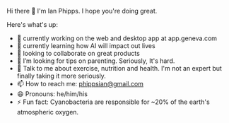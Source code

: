 Hi there 👋
I'm Ian Phipps. I hope you're doing great.

Here's what's up:

- 🔭 currently working on the web and desktop app at app.geneva.com
- 🌱 currently learning how AI will impact out lives
- 👯 looking to collaborate on great products
- 🤔 I’m looking for tips on parenting. Seriously, It's hard.
- 💬 Talk to me about exercise, nutrition and health. I'm not an expert but finally taking it more seriously.
- 📫 How to reach me: [phippsian@gmail.com](mailto:phippsian@gmail.com?subject=[Github]Saw_your_profile)
- 😄 Pronouns: he/him/his
- ⚡ Fun fact: Cyanobacteria are responsible for ~20% of the earth's atmospheric oxygen.
